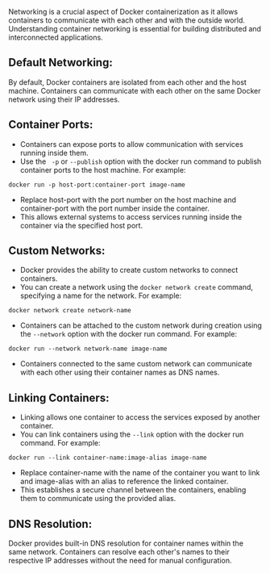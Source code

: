 [//]: # (Container Networking)

Networking is a crucial aspect of Docker containerization as it allows containers to communicate with each other and with the outside world. Understanding container networking is essential for building distributed and interconnected applications. 


## Default Networking:
By default, Docker containers are isolated from each other and the host machine.
Containers can communicate with each other on the same Docker network using their IP addresses.


## Container Ports:
- Containers can expose ports to allow communication with services running inside them.
- Use the ` -p` or `--publish` option with the docker run command to publish container ports to the host machine. For example:
```
docker run -p host-port:container-port image-name
```
- Replace host-port with the port number on the host machine and container-port with the port number inside the container.
- This allows external systems to access services running inside the container via the specified host port.


## Custom Networks:
- Docker provides the ability to create custom networks to connect containers.
- You can create a network using the `docker network create` command, specifying a name for the network. For example:
```
docker network create network-name
```
- Containers can be attached to the custom network during creation using the `--network` option with the docker run command. For example:
```
docker run --network network-name image-name
```
- Containers connected to the same custom network can communicate with each other using their container names as DNS names.


## Linking Containers:
- Linking allows one container to access the services exposed by another container.
- You can link containers using the `--link` option with the docker run command. For example:
```
docker run --link container-name:image-alias image-name
```
- Replace container-name with the name of the container you want to link and image-alias with an alias to reference the linked container.
- This establishes a secure channel between the containers, enabling them to communicate using the provided alias.


## DNS Resolution:
Docker provides built-in DNS resolution for container names within the same network.
Containers can resolve each other's names to their respective IP addresses without the need for manual configuration.